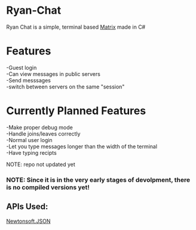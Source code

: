# Ryan-Chat
Ryan Chat is a simple, terminal based [Matrix](https://matrix.org) made in C#  

# Features  
-Guest login  
-Can view messages in public servers  
-Send messsages  
-switch between servers on the same "session"  

# Currently Planned Features  
-Make proper debug mode  
-Handle joins/leaves correctly  
-Normal user login  
-Let you type messages longer than the width of the terminal  
-Have typing recipts  

NOTE: repo not updated yet  

### NOTE: Since it is in the very early stages of devolpment, there is no compiled versions yet!

## APIs Used:  
[Newtonsoft.JSON](https://www.newtonsoft.com/json)
